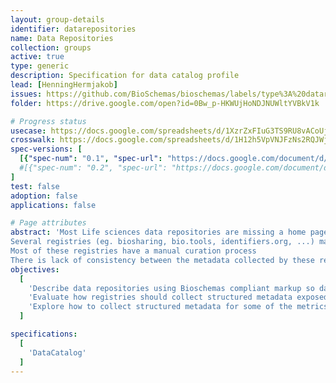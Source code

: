 ```yaml
---
layout: group-details
identifier: datarepositories
name: Data Repositories
collection: groups
active: true
type: generic
description: Specification for data catalog profile
lead: [HenningHermjakob]
issues: https://github.com/BioSchemas/bioschemas/labels/type%3A%20datarepository
folder: https://drive.google.com/open?id=0Bw_p-HKWUjHoNDJNUWltYVBkV1k

# Progress status
usecase: https://docs.google.com/spreadsheets/d/1XzrZxFIuG3TS9RU8vACoUjAvaADLmI_FrIk7O3BEkxY/edit#gid=1439268036
crosswalk: https://docs.google.com/spreadsheets/d/1H12h5VpVNJFzNs2RQJWjXkauCEn3qEsVFzKRoiHHffY/edit
spec-versions: [
  [{"spec-num": "0.1", "spec-url": "https://docs.google.com/document/d/1U51c2408X_j8itLt8b5j8aTLrab6OEuucXJUXYCV4y8"}]#,
  #[{"spec-num": "0.2", "spec-url": "https://docs.google.com/document/d/1fn-of4cxGJLYiw1G3-KepZsIE0Ptq4GSx-h3jPmvdvc"}]
]
test: false
adoption: false
applications: false

# Page attributes
abstract: 'Most Life sciences data repositories are missing a home page providing information about themselves with consistent structured data that would help search engines and registries to index them.
Several registries (eg. biosharing, bio.tools, identifiers.org, ...) maintain overlapping efforts to collect certain metadata (eg. title, description, keywords, ...) about “data repositories” (eg. UniProt Knowledgebase, Human Protein Atlas, Protein Data Bank, ...).
Most of these registries have a manual curation process
There is lack of consistency between the metadata collected by these registries'
objectives:
  [
    'Describe data repositories using Bioschemas compliant markup so data repositories can be more easily indexed by search engines and registries.',
    'Evaluate how registries should collect structured metadata exposed by data repositories to facilitate an automatic or semiautomatic update their records and present more consistent descriptions.',
    'Explore how to collect structured metadata for some of the metrics proposed by the ELIXIR data platform.'
  ]

specifications:
  [
    'DataCatalog'
  ]  
---
```

